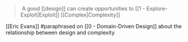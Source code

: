 >  A good [[design]] can create opportunities to [[1 - Explore-Exploit|Exploit]] [[Complex|Complexity]]

[[Eric Evans]] #paraphrased  on [[0 - Domain-Driven Design]] about the relationship between design and complexity